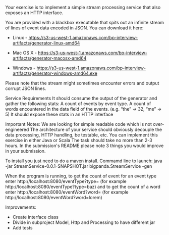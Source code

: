 Your exercise is to implement a simple stream processing service that also exposes an HTTP interface.

You are provided with a blackbox executable that spits out an infinite stream of lines of event data encoded in JSON. You can download it here:

* Linux - https://s3-us-west-1.amazonaws.com/bp-interview-artifacts/generator-linux-amd64

* Mac OS X - https://s3-us-west-1.amazonaws.com/bp-interview-artifacts/generator-macosx-amd64

* Windows - https://s3-us-west-1.amazonaws.com/bp-interview-artifacts/generator-windows-amd64.exe

Please note that the stream might sometimes encounter errors and output corrupt JSON lines.

Service Requirements
It should consume the output of the generator and gather the following stats:
A count of events by event type.
A count of words encountered in the data field of the events. (e.g. “the” → 32, “me” → 5)
It should expose these stats in an HTTP interface


Important Notes:
We are looking for simple readable code which is not over-engineered
The architecture of your service should obviously decouple the data processing, HTTP handling, be testable, etc.
You can implement this exercise in either Java or Scala
The task should take no more than 2-3 hours.
In the submission's README please note 3 things you would improve in your submission.


To install you just need to do a maven install.
Commamd line to launch: java -jar StreamService-0.0.1-SNAPSHOT.jar bigpanda.StreamService -gen <generatorPath>

When the program is running, to get the count of event for an event type enter http://localhost:8080/eventType?type=<eventType> (for example http://localhost:8080/eventType?type=baz) and to get the count of a word enter http://localhost:8080/eventWord?word=<word> (for example http://localhost:8080/eventWord?word=lorem)
  
  Improvements:
  - Create interface class 
  - Divide in subproject Model, Http and Processing to have different jar
  - Add tests
  

